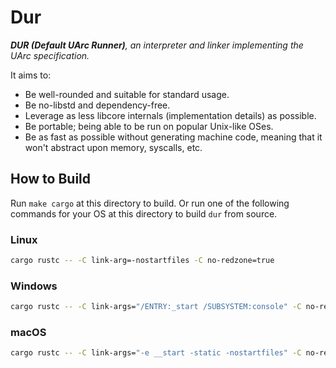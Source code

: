 # Dur

***DUR (Default UArc Runner)**, an interpreter and linker implementing the UArc specification.*

It aims to:
* Be well-rounded and suitable for standard usage.
* Be no-libstd and dependency-free.
* Leverage as less libcore internals (implementation details) as possible.
* Be portable; being able to be run on popular Unix-like OSes.
* Be as fast as possible without generating machine code,
  meaning that it won't abstract upon memory, syscalls, etc.

## How to Build

Run `make cargo` at this directory to build.
Or run one of the following commands for your OS at this directory to build `dur` from source.

### Linux

```bash
cargo rustc -- -C link-arg=-nostartfiles -C no-redzone=true
```

### Windows

```bash
cargo rustc -- -C link-args="/ENTRY:_start /SUBSYSTEM:console" -C no-redzone=true
```

### macOS

```bash
cargo rustc -- -C link-args="-e __start -static -nostartfiles" -C no-redzone=true
```
